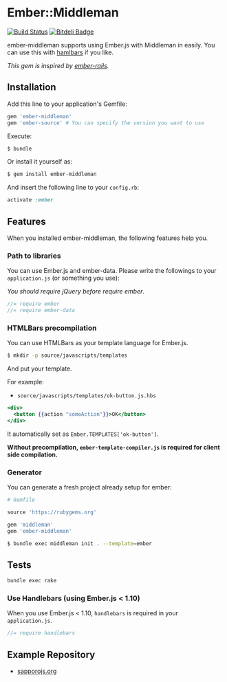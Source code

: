 # Ember::Middleman

[![Build Status](https://travis-ci.org/tricknotes/ember-middleman.png?branch=master)](https://travis-ci.org/tricknotes/ember-middleman)
[![Bitdeli Badge](https://d2weczhvl823v0.cloudfront.net/tricknotes/ember-middleman/trend.png)](https://bitdeli.com/free "Bitdeli Badge")

ember-middleman supports using Ember.js with Middleman in easily.
You can use this with [hamlbars](https://github.com/jamesotron/hamlbars) if you like.

_This gem is inspired by [ember-rails](http://github.com/emberjs/ember-rails)._

## Installation

Add this line to your application's Gemfile:

``` ruby
gem 'ember-middleman'
gem 'ember-source' # You can specify the version you want to use
```

Execute:

``` sh
$ bundle
```

Or install it yourself as:

``` sh
$ gem install ember-middleman
```

And insert the following line to your `config.rb`:

``` ruby
activate :ember
```

## Features

When you installed ember-middleman, the following features help you.

### Path to libraries

You can use Ember.js and ember-data.
Please write the followings to your `application.js` (or something you use):

_You should require jQuery before require ember_.

``` javascript
//= require ember
//= require ember-data
```

### HTMLBars precompilation

You can use HTMLBars as your template language for Ember.js.

``` sh
$ mkdir -p source/javascripts/templates
```

And put your template.

For example:

* `source/javascripts/templates/ok-button.js.hbs`

``` hbs
<div>
  <button {{action "someAction"}}>OK</button>
</div>
```

It automatically set as `Ember.TEMPLATES['ok-button']`.

**Without precompilation, `ember-template-compiler.js` is required for client side compilation.**

### Generator

You can generate a fresh project already setup for ember:

``` ruby
# Gemfile

source 'https://rubygems.org'

gem 'middleman'
gem 'ember-middleman'
```

``` sh
$ bundle exec middleman init . --template=ember
```

## Tests

``` sh
bundle exec rake
```

### Use Handlebars (using Ember.js < 1.10)

When you use Ember.js < 1.10, `handlebars` is required in your `application.js`.

``` js
//= require handlebars
```

## Example Repository

* [sapporojs.org](https://github.com/sapporojs/sapporojs.org)
